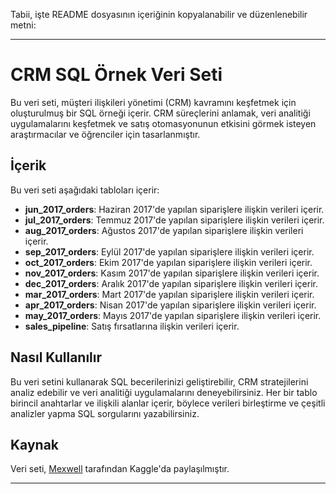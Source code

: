 Tabii, işte README dosyasının içeriğinin kopyalanabilir ve düzenlenebilir metni:

---

# CRM SQL Örnek Veri Seti

Bu veri seti, müşteri ilişkileri yönetimi (CRM) kavramını keşfetmek için oluşturulmuş bir SQL örneği içerir. CRM süreçlerini anlamak, veri analitiği uygulamalarını keşfetmek ve satış otomasyonunun etkisini görmek isteyen araştırmacılar ve öğrenciler için tasarlanmıştır.

## İçerik

Bu veri seti aşağıdaki tabloları içerir:

- **jun_2017_orders**: Haziran 2017'de yapılan siparişlere ilişkin verileri içerir.
- **jul_2017_orders**: Temmuz 2017'de yapılan siparişlere ilişkin verileri içerir.
- **aug_2017_orders**: Ağustos 2017'de yapılan siparişlere ilişkin verileri içerir.
- **sep_2017_orders**: Eylül 2017'de yapılan siparişlere ilişkin verileri içerir.
- **oct_2017_orders**: Ekim 2017'de yapılan siparişlere ilişkin verileri içerir.
- **nov_2017_orders**: Kasım 2017'de yapılan siparişlere ilişkin verileri içerir.
- **dec_2017_orders**: Aralık 2017'de yapılan siparişlere ilişkin verileri içerir.
- **mar_2017_orders**: Mart 2017'de yapılan siparişlere ilişkin verileri içerir.
- **apr_2017_orders**: Nisan 2017'de yapılan siparişlere ilişkin verileri içerir.
- **may_2017_orders**: Mayıs 2017'de yapılan siparişlere ilişkin verileri içerir.
- **sales_pipeline**: Satış fırsatlarına ilişkin verileri içerir.

## Nasıl Kullanılır

Bu veri setini kullanarak SQL becerilerinizi geliştirebilir, CRM stratejilerini analiz edebilir ve veri analitiği uygulamalarını deneyebilirsiniz. Her bir tablo birincil anahtarlar ve ilişkili alanlar içerir, böylece verileri birleştirme ve çeşitli analizler yapma SQL sorgularını yazabilirsiniz.

## Kaynak

Veri seti, [Mexwell](https://www.kaggle.com/mexwell) tarafından Kaggle'da paylaşılmıştır.

---

